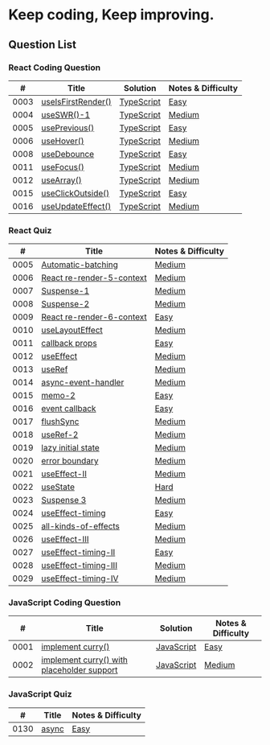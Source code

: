 # Keep coding, Keep improving.

## Question List

### React Coding Question
| #    | Title |  Solution | Notes & Difficulty |
| ---- | ----- | ----------------- | ----------------------- |
| 0003 | [useIsFirstRender()](https://bigfrontend.dev/react-coding-question/useIsFirstRender) | [TypeScript](./app/interview-coding-questions/BFE.dev/react-coding-question/0003-useIsFirstRender/useIsFirstRender.ts) | [Easy](./app/interview-coding-questions/BFE.dev/react-coding-question/0003-useIsFirstRender/README.md) | 
| 0004 | [useSWR()-1](https://bigfrontend.dev/react-coding-question/useSWR-1) | [TypeScript](./app/interview-coding-questions/BFE.dev/react-coding-question/0004-useSWR-I/useSWR.ts) | [Medium](./app/interview-coding-questions/BFE.dev/react-coding-question/0004-useSWR-I/README.md) | 
| 0005 | [usePrevious()](https://bigfrontend.dev/react-coding-question/usePrevious) | [TypeScript](./app/interview-coding-questions/BFE.dev/react-coding-question/0005-usePrevious/usePrevious.ts) | [Easy](./app/interview-coding-questions/BFE.dev/react-coding-question/0005-usePrevious/README.md) | 
| 0006 | [useHover()](https://bigfrontend.dev/react-coding-question/useHover) | [TypeScript](./app/interview-coding-questions/BFE.dev/react-coding-question/0006-useHover/useHover.ts) | [Medium](./app/interview-coding-questions/BFE.dev/react-coding-question/0006-useHover/README.md) |
| 0008 | [useDebounce](https://bigfrontend.dev/react-coding-question/useDebounce) | [TypeScript](./app/interview-coding-questions/BFE.dev/react-coding-question/0008-useDebounce/useDebounce.ts) | [Easy](./app/interview-coding-questions/BFE.dev/react-coding-question/0008-useDebounce/README.md) |  
| 0011 | [useFocus()](https://bigfrontend.dev/react-coding-question/useFocus) | [TypeScript](./app/interview-coding-questions/BFE.dev/react-coding-question/0011-useFocus/useFocus.ts) | [Medium](./app/interview-coding-questions/BFE.dev/react-coding-question/0011-useFocus/README.md) | 
| 0012 | [useArray()](https://bigfrontend.dev/react-coding-question/useArray) | [TypeScript](./app/interview-coding-questions/BFE.dev/react-coding-question/0012-useArray/useArray.ts) | [Medium](./app/interview-coding-questions/BFE.dev/react-coding-question/0012-useArray/README.md) | 
| 0015 | [useClickOutside()](https://bigfrontend.dev/react-coding-question/useclickoutside) | [TypeScript](./app/interview-coding-questions/BFE.dev/react-coding-question/0015-useClickOutside/useClickOutside.ts) | [Easy](./app/interview-coding-questions/BFE.dev/react-coding-question/0015-useClickOutside/README.md) | 
| 0016 | [useUpdateEffect()](https://bigfrontend.dev/react-coding-question/useUpdateEffect) | [TypeScript](./app/interview-coding-questions/BFE.dev/react-coding-question/0016-useUpdateEffect/useUpdateEffect.ts) | [Medium](./app/interview-coding-questions/BFE.dev/react-coding-question/0016-useUpdateEffect/README.md) | 

### React Quiz
| #    | Title | Notes & Difficulty |
| ---- | ----- | --------------------- |
| 0005 | [Automatic-batching](https://bigfrontend.dev/react-quiz/Automatic-batching) | [Medium](./app/interview-coding-questions/BFE.dev/react-quiz/0005-batching/README.md) | 
| 0006 | [React re-render-5-context](https://bigfrontend.dev/react-quiz/React-re-render-5) | [Medium](./app/interview-coding-questions/BFE.dev/react-quiz/0006-react-re-render-5-context/README.md) | 
| 0007 | [Suspense-1](https://bigfrontend.dev/react-quiz/Suspense-1) | [Medium](./app/interview-coding-questions/BFE.dev/react-quiz/0006-react-re-render-5-context/README.md) | 
| 0008 | [Suspense-2](https://bigfrontend.dev/react-quiz/Suspense-2) | [Medium](./app/interview-coding-questions/BFE.dev/react-quiz/0008-suspense-2/README.md) | 
| 0009 | [React re-render-6-context](https://bigfrontend.dev/react-quiz/react-rerender-6-context) | [Easy](./app/interview-coding-questions/BFE.dev/react-quiz/0009-react-re-render-6-context/README.md) | 
| 0010 | [useLayoutEffect](https://bigfrontend.dev/react-quiz/useLayoutEffect) | [Medium](./app/interview-coding-questions/BFE.dev/react-quiz/0010-useLayoutEffect/README.md) | 
| 0011 | [callback props](https://bigfrontend.dev/react-quiz/callback-props) | [Easy](./app/interview-coding-questions/BFE.dev/react-quiz/0011-callback-props/README.md) | 
| 0012 | [useEffect](https://bigfrontend.dev/react-quiz/useEffect) | [Medium](./app/interview-coding-questions/BFE.dev/react-quiz/0012-useEffect/README.md) | 
| 0013 | [useRef](https://bigfrontend.dev/react-quiz/useRef) | [Medium](./app/interview-coding-questions/BFE.dev/react-quiz/0013-useRef/README.md) | 
| 0014 | [async-event-handler](https://bigfrontend.dev/react-quiz/async-event-handler) | [Medium](./app/interview-coding-questions/BFE.dev/react-quiz/0014-async-event-handler/README.md) | 
| 0015 | [memo-2](https://bigfrontend.dev/react-quiz/memo-2) | [Easy](./app/interview-coding-questions/BFE.dev/react-quiz/0015-memo-2/README.md) | 
| 0016 | [event callback](https://bigfrontend.dev/react-quiz/event-handler) | [Easy](./app/interview-coding-questions/BFE.dev/react-quiz/0016-event-handler/README.md) | 
| 0017 | [flushSync](https://bigfrontend.dev/react-quiz/flushsync) | [Medium](./app/interview-coding-questions/BFE.dev/react-quiz/0017-flushSync/README.md) | 
| 0018 | [useRef-2](https://bigfrontend.dev/react-quiz/useRef-2) | [Medium](./app/interview-coding-questions/BFE.dev/react-quiz/0018-useRef-2/README.md) | 
| 0019 | [lazy initial state](https://bigfrontend.dev/react-quiz/lazy-initial-state) | [Medium](./app/interview-coding-questions/BFE.dev/react-quiz/0019-lazy-initial-state/README.md) | 
| 0020 | [error boundary](https://bigfrontend.dev/react-quiz/Error-Boundary) | [Medium](./app/interview-coding-questions/BFE.dev/react-quiz/0020-error-boundary/README.md) | 
| 0021 | [useEffect-II](https://bigfrontend.dev/react-quiz/useEffect-II) | [Medium](./app/interview-coding-questions/BFE.dev/react-quiz/0021-useEffect-II/README.md) | 
| 0022 | [useState](https://bigfrontend.dev/react-quiz/useState) | [Hard](./app/interview-coding-questions/BFE.dev/react-quiz/0022-useState/README.md) |
| 0023 | [Suspense 3](https://bigfrontend.dev/react-quiz/suspense-3) | [Medium](./app/interview-coding-questions/BFE.dev/react-quiz/0023-suspense-III/README.md) |
| 0024 | [useEffect-timing](https://bigfrontend.dev/react-quiz/useeffect-timing) | [Easy](./app/interview-coding-questions/BFE.dev/react-quiz/0024-useEffect-timing/README.md) |
| 0025 | [all-kinds-of-effects](https://bigfrontend.dev/react-quiz/all-kinds-of-effects) | [Medium](./app/interview-coding-questions/BFE.dev/react-quiz/0025-all-kind-of-effects/README.md) |
| 0026 | [useEffect-III](https://bigfrontend.dev/react-quiz/useeffect-iii) | [Medium](./app/interview-coding-questions/BFE.dev/react-quiz/0026-useEffect-III/README.md) |
| 0027 | [useEffect-timing-II](https://bigfrontend.dev/react-quiz/useeffect-timing-ii) | [Easy](./app/interview-coding-questions/BFE.dev/react-quiz/0027-useEffect-timing-II/README.md) |
| 0028 | [useEffect-timing-III](https://bigfrontend.dev/react-quiz/useeffect-timing-iii) | [Medium](./app/interview-coding-questions/BFE.dev/react-quiz/0028-useEffect-timing-III/README.md) |
| 0029 | [useEffect-timing-IV](https://bigfrontend.dev/react-quiz/useeffect-timing-iv) | [Medium](./app/interview-coding-questions/BFE.dev/react-quiz/0028-useEffect-timing-IV/README.md) |


### JavaScript Coding Question
| #    | Title |  Solution | Notes & Difficulty |
| ---- | ----- | --------- | ------------------ |
| 0001 | [implement curry()](https://bigfrontend.dev/problem/implement-curry) | [JavaScript](./app/interview-coding-questions/BFE.dev/javascript-coding-question/0001-implement-curry/curry.js) | [Easy](./app/interview-coding-questions/BFE.dev/javascript-coding-question/0001-implement-curry/README.md) | 
| 0002 | [implement curry() with placeholder support](https://bigfrontend.dev/problem/implement-curry-with-placeholder) | [JavaScript](./app/interview-coding-questions/BFE.dev/javascript-coding-question/0002-implement-curry-with-placehoder-support/curry.js) | [Medium](./app/interview-coding-questions/BFE.dev/javascript-coding-question/0002-implement-curry-with-placehoder-support/README.md) | 

### JavaScript Quiz
| #    | Title | Notes & Difficulty |
| ---- | ----- | ----------------------- |
| 0130 | [async](https://bigfrontend.dev/quiz/async) | [Easy](./app/interview-coding-questions/BFE.dev/javascript-quiz/0130-async/README.md) | 

